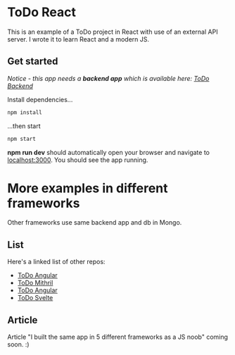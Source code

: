 
# ToDo React

This is an example of a ToDo project in React with use of an external API server. I wrote it to learn React and a modern JS.

## Get started

*Notice - this app needs a **backend app** which is available here: [ToDo Backend](https://github.com/ThomasK0lasa/todo-backend-example)*

Install dependencies...

```bash
npm install
```

...then start

```bash
npm start
```

**npm run dev** should automatically open your browser and navigate to [localhost:3000](http://localhost:3000). You should see the app running.


# More examples in different frameworks

Other frameworks use same backend app and db in Mongo.

## List
Here's a linked list of other repos:
- [ToDo Angular](https://github.com/ThomasK0lasa/todo-angular-example)
- [ToDo Mithril](https://github.com/ThomasK0lasa/todo-mithril-example)
- [ToDo Angular](https://github.com/ThomasK0lasa/todo-angular-example)
- [ToDo Svelte](https://github.com/ThomasK0lasa/todo-svelte-example)

## Article

Article "I built the same app in 5 different frameworks as a JS noob" coming soon. :)